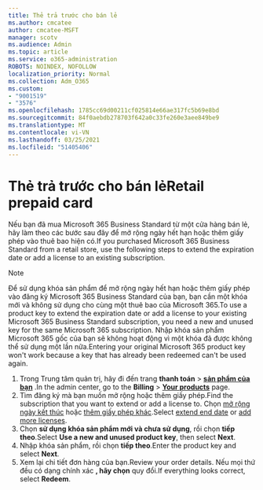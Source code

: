 ```yaml
---
title: Thẻ trả trước cho bán lẻ
ms.author: cmcatee
author: cmcatee-MSFT
manager: scotv
ms.audience: Admin
ms.topic: article
ms.service: o365-administration
ROBOTS: NOINDEX, NOFOLLOW
localization_priority: Normal
ms.collection: Adm_O365
ms.custom:
- "9001519"
- "3576"
ms.openlocfilehash: 1785cc69d00211cf025814e66ae317fc5b69e8bd
ms.sourcegitcommit: 84f0aebdb278703f642a0c33fe260e3aee849be9
ms.translationtype: MT
ms.contentlocale: vi-VN
ms.lasthandoff: 03/25/2021
ms.locfileid: "51405406"
---
```

# <a name="retail-prepaid-card"></a><span data-ttu-id="d9fcf-102">Thẻ trả trước cho bán lẻ</span><span class="sxs-lookup"><span data-stu-id="d9fcf-102">Retail prepaid card</span></span>

<span data-ttu-id="d9fcf-103">Nếu bạn đã mua Microsoft 365 Business Standard từ một cửa hàng bán lẻ, hãy làm theo các bước sau đây để mở rộng ngày hết hạn hoặc thêm giấy phép vào thuê bao hiện có.</span><span class="sxs-lookup"><span data-stu-id="d9fcf-103">If you purchased Microsoft 365 Business Standard from a retail store, use the following steps to extend the expiration date or add a license to an existing subscription.</span></span>

> [!NOTE]
> <span data-ttu-id="d9fcf-104">Để sử dụng khóa sản phẩm để mở rộng ngày hết hạn hoặc thêm giấy phép vào đăng ký Microsoft 365 Business Standard của bạn, bạn cần một khóa mới và không sử dụng cho cùng một thuê bao của Microsoft 365.</span><span class="sxs-lookup"><span data-stu-id="d9fcf-104">To use a product key to extend the expiration date or add a license to your existing Microsoft 365 Business Standard subscription, you need a new and unused key for the same Microsoft 365 subscription.</span></span> <span data-ttu-id="d9fcf-105">Nhập khóa sản phẩm Microsoft 365 gốc của bạn sẽ không hoạt động vì một khóa đã được không thể sử dụng một lần nữa.</span><span class="sxs-lookup"><span data-stu-id="d9fcf-105">Entering your original Microsoft 365 product key won't work because a key that has already been redeemed can't be used again.</span></span>

1. <span data-ttu-id="d9fcf-106">Trong Trung tâm quản trị, hãy đi đến trang **thanh toán**  >  **[sản phẩm của bạn](https://go.microsoft.com/fwlink/p/?linkid=842054)** .</span><span class="sxs-lookup"><span data-stu-id="d9fcf-106">In the admin center, go to the **Billing** > **[Your products](https://go.microsoft.com/fwlink/p/?linkid=842054)** page.</span></span>
2. <span data-ttu-id="d9fcf-107">Tìm đăng ký mà bạn muốn mở rộng hoặc thêm giấy phép.</span><span class="sxs-lookup"><span data-stu-id="d9fcf-107">Find the subscription that you want to extend or add a license to.</span></span> <span data-ttu-id="d9fcf-108">Chọn [mở rộng ngày kết thúc](https://go.microsoft.com/fwlink/p/?linkid=842054) hoặc [thêm giấy phép khác](https://go.microsoft.com/fwlink/p/?linkid=842054).</span><span class="sxs-lookup"><span data-stu-id="d9fcf-108">Select [extend end date](https://go.microsoft.com/fwlink/p/?linkid=842054) or [add more licenses](https://go.microsoft.com/fwlink/p/?linkid=842054).</span></span>
3. <span data-ttu-id="d9fcf-109">Chọn **sử dụng khóa sản phẩm mới và chưa sử dụng**, rồi chọn **tiếp theo**.</span><span class="sxs-lookup"><span data-stu-id="d9fcf-109">Select **Use a new and unused product key**, then select **Next**.</span></span>
4. <span data-ttu-id="d9fcf-110">Nhập khóa sản phẩm, rồi chọn **tiếp theo**.</span><span class="sxs-lookup"><span data-stu-id="d9fcf-110">Enter the product key and select **Next**.</span></span>
5. <span data-ttu-id="d9fcf-111">Xem lại chi tiết đơn hàng của bạn.</span><span class="sxs-lookup"><span data-stu-id="d9fcf-111">Review your order details.</span></span> <span data-ttu-id="d9fcf-112">Nếu mọi thứ đều có dạng chính xác **, hãy chọn** quy đổi.</span><span class="sxs-lookup"><span data-stu-id="d9fcf-112">If everything looks correct, select **Redeem**.</span></span>